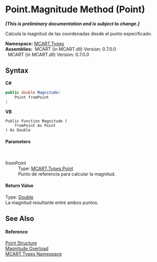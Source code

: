 # Point.Magnitude Method (Point)
 _**\[This is preliminary documentation and is subject to change.\]**_

Calcula la magnitud de las coordenadas desde el punto especificado.

**Namespace:**&nbsp;<a href="c5168ca1-3831-8d0b-91b8-6ec8e54f9c51">MCART.Types</a><br />**Assemblies:**&nbsp;&nbsp;MCART (in MCART.dll) Version: 0.7.0.0<br />&nbsp;&nbsp;MCART (in MCART.dll) Version: 0.7.0.0<br />

## Syntax

**C#**<br />
``` C#
public double Magnitude(
	Point fromPoint
)
```

**VB**<br />
``` VB
Public Function Magnitude ( 
	fromPoint As Point
) As Double
```


#### Parameters
&nbsp;<dl><dt>fromPoint</dt><dd>Type: <a href="96c52a46-15c7-62ef-5b7a-5371b8695e0d">MCART.Types.Point</a><br />Punto de referencia para calcular la magnitud.</dd></dl>

#### Return Value
Type: <a href="http://msdn2.microsoft.com/es-es/library/643eft0t" target="_blank">Double</a><br />La magnitud resultante entre ambos puntos.

## See Also


#### Reference
<a href="96c52a46-15c7-62ef-5b7a-5371b8695e0d">Point Structure</a><br /><a href="455b15eb-c7e7-cbba-02ea-768daa529d3d">Magnitude Overload</a><br /><a href="c5168ca1-3831-8d0b-91b8-6ec8e54f9c51">MCART.Types Namespace</a><br />